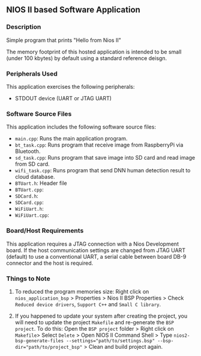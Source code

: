 ## NIOS II based Software Application


### Description
Simple program that prints "Hello from Nios II"

The memory footprint of this hosted application is intended to be small (under 100 kbytes) by default using a standard reference deisgn.


###  Peripherals Used
This application exercises the following peripherals:
- STDOUT device (UART or JTAG UART)


###  Software Source Files
This application includes the following software source files:
- `main.cpp`: Runs the main application program.
- `bt_task.cpp`: Runs program that receive image from RaspberryPi via Bluetooth.
- `sd_task.cpp`: Runs program that save image into SD card and read image from SD card.
- `wifi_task.cpp`: Runs program that send DNN human detection result to cloud database.
- `BTUart.h`: Header file
- `BTUart.cpp`: 
- `SDCard.h`:
- `SDCard.cpp`:
- `WiFiUart.h`:
- `WiFiUart.cpp`:


### Board/Host Requirements
This application requires a JTAG connection with a Nios Development board. If the host communication settings are changed from JTAG UART (default) to use a conventional UART, a serial cable between board DB-9 connector and the host is required.


### Things to Note

1. To reduced the program memories size: Right click on `nios_application_bsp` > Properties > Nios II BSP Properties > Check `Reduced device drivers`, `Support C++` and `Small C library`.

2. If you happened to update your system after creating the project, you will need to update the project `Makefile` and re-generate the `BSP project`. To do this: Open the `BSP project` folder > Right click on `Makefile`> Select `Delete` > Open NIOS II Command Shell > Type `nios2-bsp-generate-files --settings="path/to/settings.bsp" --bsp-dir="path/to/project_bsp"` > Clean and build project again.
